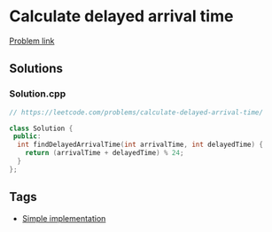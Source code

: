 # Calculate delayed arrival time

[Problem link](https://leetcode.com/problems/calculate-delayed-arrival-time/)

## Solutions


### Solution.cpp
```cpp
// https://leetcode.com/problems/calculate-delayed-arrival-time/

class Solution {
 public:
  int findDelayedArrivalTime(int arrivalTime, int delayedTime) {
    return (arrivalTime + delayedTime) % 24;
  }
};
```
## Tags

* [Simple implementation](/README.md#Simple_implementation)

